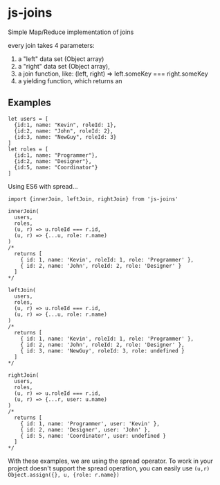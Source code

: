 # js-joins
Simple Map/Reduce implementation of joins

every join takes 4 parameters: 
1) a "left" data set (Object array)
2) a "right" data set (Object array), 
3) a join function, like: (left, right) => left.someKey === right.someKey
4) a yielding function, which returns an 

## Examples

```
let users = [
  {id:1, name: "Kevin", roleId: 1}, 
  {id:2, name: "John", roleId: 2},
  {id:3, name: "NewGuy", roleId: 3}
]
let roles = [
  {id:1, name: "Programmer"}, 
  {id:2, name: "Designer"},
  {id:5, name: "Coordinator"}
]
```
Using ES6 with spread...
```
import {innerJoin, leftJoin, rightJoin} from 'js-joins'

innerJoin(
  users, 
  roles,
  (u, r) => u.roleId === r.id,
  (u, r) => {...u, role: r.name)
)
/* 
  returns [ 
    { id: 1, name: 'Kevin', roleId: 1, role: 'Programmer' },
    { id: 2, name: 'John', roleId: 2, role: 'Designer' } 
  ]
*/

leftJoin(
  users, 
  roles,
  (u, r) => u.roleId === r.id,
  (u, r) => {...u, role: r.name)
)
/* 
  returns [ 
    { id: 1, name: 'Kevin', roleId: 1, role: 'Programmer' },
    { id: 2, name: 'John', roleId: 2, role: 'Designer' },
    { id: 3, name: 'NewGuy', roleId: 3, role: undefined }
  ]
*/

rightJoin(
  users, 
  roles,
  (u, r) => u.roleId === r.id,
  (u, r) => {...r, user: u.name)
)
/*
  returns [ 
    { id: 1, name: 'Programmer', user: 'Kevin' },
    { id: 2, name: 'Designer', user: 'John' },
    { id: 5, name: 'Coordinator', user: undefined } 
  ]
*/
```
With these examples, we are using the spread operator.
To work in your project doesn't support the spread operation, you can easily use ```(u,r) Object.assign({}, u, {role: r.name})```

